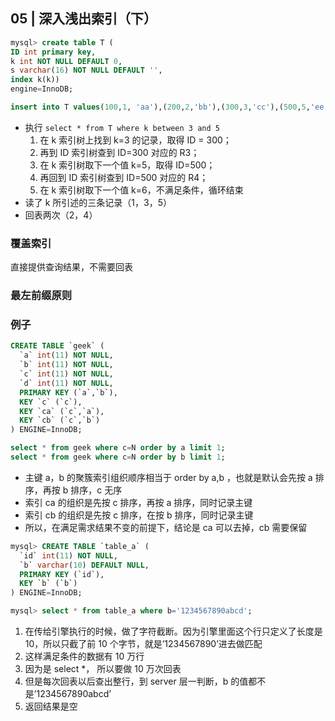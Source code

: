 ## 05 | 深入浅出索引（下）

```SQL
mysql> create table T (
ID int primary key,
k int NOT NULL DEFAULT 0,
s varchar(16) NOT NULL DEFAULT '',
index k(k))
engine=InnoDB;

insert into T values(100,1, 'aa'),(200,2,'bb'),(300,3,'cc'),(500,5,'ee'),(600,6,'ff'),(700,7,'gg');
```

- 执行 `select * from T where k between 3 and 5`
  1. 在 k 索引树上找到 k=3 的记录，取得 ID = 300；
  2. 再到 ID 索引树查到 ID=300 对应的 R3；
  3. 在 k 索引树取下一个值 k=5，取得 ID=500；
  4. 再回到 ID 索引树查到 ID=500 对应的 R4；
  5. 在 k 索引树取下一个值 k=6，不满足条件，循环结束
- 读了 k 所引述的三条记录（1，3，5）
- 回表两次（2，4）

### 覆盖索引

直接提供查询结果，不需要回表

### 最左前缀原则

### 例子

```SQL
CREATE TABLE `geek` (
  `a` int(11) NOT NULL,
  `b` int(11) NOT NULL,
  `c` int(11) NOT NULL,
  `d` int(11) NOT NULL,
  PRIMARY KEY (`a`,`b`),
  KEY `c` (`c`),
  KEY `ca` (`c`,`a`),
  KEY `cb` (`c`,`b`)
) ENGINE=InnoDB;
```

```SQL
select * from geek where c=N order by a limit 1;
select * from geek where c=N order by b limit 1;
```

- 主键 a，b 的聚簇索引组织顺序相当于 order by a,b ，也就是默认会先按 a 排序，再按 b 排序，c 无序
- 索引 ca 的组织是先按 c 排序，再按 a 排序，同时记录主键
- 索引 cb 的组织是先按 c 排序，在按 b 排序，同时记录主键
- 所以，在满足需求结果不变的前提下，结论是 ca 可以去掉，cb 需要保留

```SQL
mysql> CREATE TABLE `table_a` (
  `id` int(11) NOT NULL,
  `b` varchar(10) DEFAULT NULL,
  PRIMARY KEY (`id`),
  KEY `b` (`b`)
) ENGINE=InnoDB;

mysql> select * from table_a where b='1234567890abcd';

```

1. 在传给引擎执行的时候，做了字符截断。因为引擎里面这个行只定义了长度是 10，所以只截了前 10 个字节，就是’1234567890’进去做匹配
1. 这样满足条件的数据有 10 万行
1. 因为是 select *， 所以要做 10 万次回表
1. 但是每次回表以后查出整行，到 server 层一判断，b 的值都不是’1234567890abcd’
1. 返回结果是空
